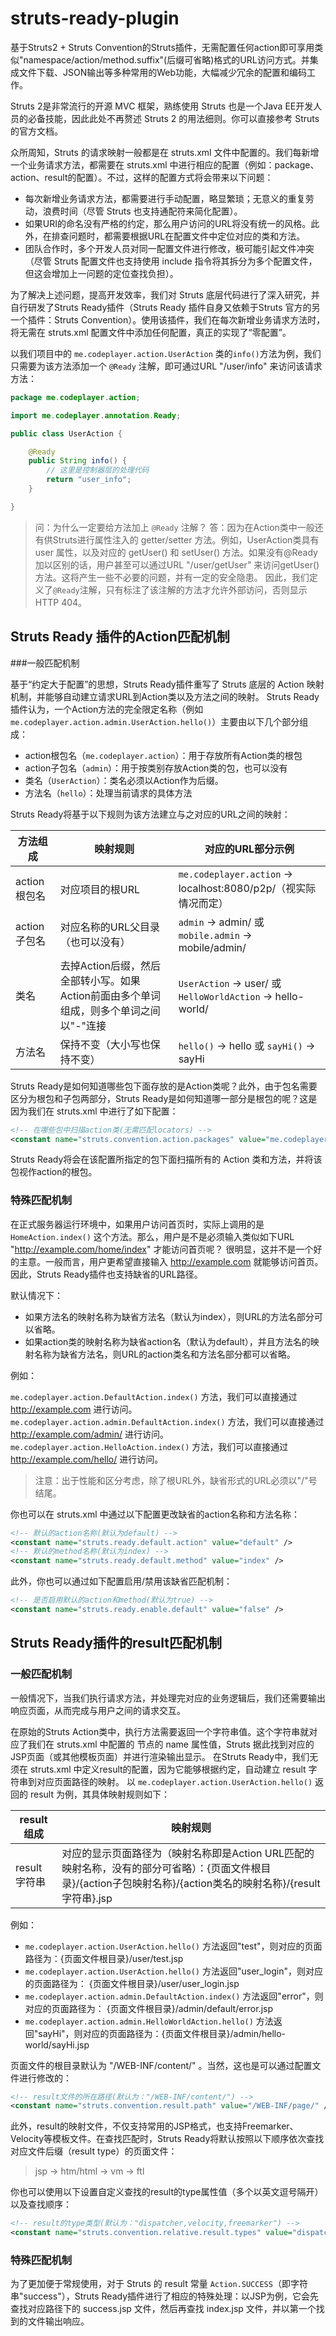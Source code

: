 # struts-ready-plugin
基于Struts2 + Struts Convention的Struts插件，无需配置任何action即可享用类似"namespace/action/method.suffix"(后缀可省略)格式的URL访问方式。并集成文件下载、JSON输出等多种常用的Web功能，大幅减少冗余的配置和编码工作。

Struts 2是非常流行的开源 MVC 框架，熟练使用 Struts 也是一个Java EE开发人员的必备技能，因此此处不再赘述 Struts 2 的用法细则。你可以直接参考 Struts 的官方文档。

众所周知，Struts 的请求映射一般都是在 struts.xml 文件中配置的。我们每新增一个业务请求方法，都需要在 struts.xml 中进行相应的配置（例如：package、action、result的配置）。不过，这样的配置方式将会带来以下问题：

-  每次新增业务请求方法，都需要进行手动配置，略显繁琐；无意义的重复劳动，浪费时间（尽管 Struts 也支持通配符来简化配置）。
-  如果URI的命名没有严格的约定，那么用户访问的URL将没有统一的风格。此外，在排查问题时，都需要根据URL在配置文件中定位对应的类和方法。
-  团队合作时，多个开发人员对同一配置文件进行修改，极可能引起文件冲突（尽管 Struts 配置文件也支持使用 include 指令将其拆分为多个配置文件，但这会增加上一问题的定位查找负担）。

为了解决上述问题，提高开发效率，我们对 Struts 底层代码进行了深入研究，并自行研发了Struts Ready插件（Struts Ready 插件自身又依赖于Struts 官方的另一个插件：Struts Convention）。使用该插件，我们在每次新增业务请求方法时，将无需在 struts.xml 配置文件中添加任何配置，真正的实现了“零配置”。

以我们项目中的 `me.codeplayer.action.UserAction` 类的`info()`方法为例，我们只需要为该方法添加一个 `@Ready` 注解，即可通过URL "/user/info" 来访问该请求方法：

```java
package me.codeplayer.action;

import me.codeplayer.annotation.Ready;

public class UserAction {

	@Ready
	public String info() {
		// 这里是控制器层的处理代码
		return "user_info";
	}

}
```

> 问：为什么一定要给方法加上 `@Ready` 注解？
> 答：因为在Action类中一般还有供Struts进行属性注入的 getter/setter 方法。例如，UserAction类具有 user 属性，以及对应的 getUser() 和 setUser() 方法。如果没有@Ready加以区别的话，用户甚至可以通过URL "/user/getUser" 来访问getUser()方法。这将产生一些不必要的问题，并有一定的安全隐患。
> 因此，我们定义了`@Ready`注解，只有标注了该注解的方法才允许外部访问，否则显示HTTP 404。

## Struts Ready 插件的Action匹配机制

###一般匹配机制

基于“约定大于配置”的思想，Struts Ready插件重写了 Struts 底层的 Action 映射机制，并能够自动建立请求URL到Action类以及方法之间的映射。
Struts Ready插件认为，一个Action方法的完全限定名称（例如`me.codeplayer.action.admin.UserAction.hello()`）主要由以下几个部分组成：

-  action根包名（`me.codeplayer.action`）：用于存放所有Action类的根包
-  action子包名（`admin`）：用于按类别存放Action类的包，也可以没有
-  类名（`UserAction`）：类名必须以Action作为后缀。
-  方法名（`hello`）：处理当前请求的具体方法

Struts Ready将基于以下规则为该方法建立与之对应的URL之间的映射：

| 方法组成 | 映射规则 |	对应的URL部分示例 |
| -------- | -------- | ------------------ |
| action根包名 |	对应项目的根URL	| `me.codeplayer.action` -> localhost:8080/p2p/（视实际情况而定）|
| action子包名	| 对应名称的URL父目录（也可以没有）| `admin` -> admin/ 或 `mobile.admin` -> mobile/admin/ |
| 类名	| 去掉Action后缀，然后全部转小写。如果Action前面由多个单词组成，则多个单词之间以"-"连接 |	`UserAction` -> user/ 或 `HelloWorldAction` -> hello-world/ |
| 方法名	| 保持不变（大小写也保持不变） | `hello()` -> hello 或 `sayHi()` -> sayHi |

Struts Ready是如何知道哪些包下面存放的是Action类呢？此外，由于包名需要区分为根包和子包两部分，Struts Ready是如何知道哪一部分是根包的呢？这是因为我们在 struts.xml 中进行了如下配置：

```xml
<!-- 在哪些包中扫描action类(无需匹配locators) -->
<constant name="struts.convention.action.packages" value="me.codeplayer.action" />
```

Struts Ready将会在该配置所指定的包下面扫描所有的 Action 类和方法，并将该包视作action的根包。

###	特殊匹配机制

在正式服务器运行环境中，如果用户访问首页时，实际上调用的是 `HomeAction.index()` 这个方法。那么，用户是不是必须输入类似如下URL "http://example.com/home/index" 才能访问首页呢？
很明显，这并不是一个好的主意。一般而言，用户更希望直接输入 http://example.com 就能够访问首页。因此，Struts Ready插件也支持缺省的URL路径。

默认情况下：

-  如果方法名的映射名称为缺省方法名（默认为index），则URL的方法名部分可以省略。
-  如果action类的映射名称为缺省action名（默认为default），并且方法名的映射名称为缺省方法名，则URL的action类名和方法名部分都可以省略。

例如：

`me.codeplayer.action.DefaultAction.index()` 方法，我们可以直接通过 http://example.com 进行访问。
`me.codeplayer.action.admin.DefaultAction.index()` 方法，我们可以直接通过 http://example.com/admin/ 进行访问。
`me.codeplayer.action.HelloAction.index()` 方法，我们可以直接通过 http://example.com/hello/ 进行访问。

>注意：出于性能和区分考虑，除了根URL外，缺省形式的URL必须以"/"号结尾。

你也可以在 struts.xml 中通过以下配置更改缺省的action名称和方法名称：

```xml
<!-- 默认的action名称(默认为default) -->
<constant name="struts.ready.default.action" value="default" />
<!-- 默认的method名称(默认为index) -->
<constant name="struts.ready.default.method" value="index" />
```

此外，你也可以通过如下配置启用/禁用该缺省匹配机制：

```xml
<!-- 是否启用默认的action和method(默认为true) -->
<constant name="struts.ready.enable.default" value="false" />
```

## Struts Ready插件的result匹配机制

### 一般匹配机制

一般情况下，当我们执行请求方法，并处理完对应的业务逻辑后，我们还需要输出响应页面，从而完成与用户之间的请求交互。

在原始的Struts Action类中，执行方法需要返回一个字符串值。这个字符串就对应了我们在 struts.xml 中配置的 <result> 节点的 name 属性值，Struts 据此找到对应的JSP页面（或其他模板页面）并进行渲染输出显示。
在Struts Ready中，我们无须在 struts.xml 中定义result的配置，因为它能够根据约定，自动建立 result 字符串到对应页面路径的映射。
以 `me.codeplayer.action.UserAction.hello()` 返回的 result 为例，其具体映射规则如下：

| result组成 | 映射规则 |
| --------- | ---------|
| result字符串 | 对应的显示页面路径为（映射名称即是Action URL匹配的映射名称，没有的部分可省略）：{页面文件根目录}/{action子包映射名称}/{action类名的映射名称}/{result字符串}.jsp |

例如：

-  `me.codeplayer.action.UserAction.hello()` 方法返回"test"，则对应的页面路径为：{页面文件根目录}/user/test.jsp
-  `me.codeplayer.action.UserAction.hello()` 方法返回"user_login"，则对应的页面路径为： {页面文件根目录}/user/user_login.jsp
-  `me.codeplayer.action.admin.DefaultAction.index()` 方法返回"error"，则对应的页面路径为： {页面文件根目录}/admin/default/error.jsp
-  `me.codeplayer.action.admin.HelloWorldAction.hello()` 方法返回"sayHi"，则对应的页面路径为：{页面文件根目录}/admin/hello-world/sayHi.jsp

页面文件的根目录默认为 "/WEB-INF/content/" 。当然，这也是可以通过配置文件进行修改的：

```xml
<!-- result文件的所在路径(默认为："/WEB-INF/content/") -->
<constant name="struts.convention.result.path" value="/WEB-INF/page/" />
```

此外，result的映射文件，不仅支持常用的JSP格式，也支持Freemarker、Velocity等模板文件。在查找匹配时，Struts Ready将默认按照以下顺序依次查找对应文件后缀（result type）的页面文件：
> jsp -> htm/html -> vm -> ftl

你也可以使用以下设置自定义查找的result的type属性值（多个以英文逗号隔开）以及查找顺序：

```xml
<!-- result的type类型(默认为："dispatcher,velocity,freemarker") -->
<constant name="struts.convention.relative.result.types" value="dispatcher" />
```

### 特殊匹配机制

为了更加便于常规使用，对于 Struts 的 result 常量 `Action.SUCCESS`（即字符串"success"），Struts Ready插件进行了相应的特殊处理：以JSP为例，它会先查找对应路径下的 success.jsp 文件，然后再查找 index.jsp 文件，并以第一个找到的文件输出响应。


